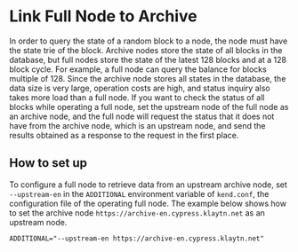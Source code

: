 # Link Full Node to Archive

In order to query the state of a random block to a node, the node must have the state trie of the block. Archive nodes store the state of all blocks in the database, but full nodes store the state of the latest 128 blocks and at a 128 block cycle. For example, a full node can query the balance for blocks multiple of 128.
Since the archive node stores all states in the database, the data size is very large, operation costs are high, and status inquiry also takes more load than a full node.
If you want to check the status of all blocks while operating a full node, set the upstream node of the full node as an archive node, and the full node will request the status that it does not have from the archive node, which is an upstream node, and send the results obtained as a response to the request in the first place.

## How to set up
To configure a full node to retrieve data from an upstream archive node, set `--upstream-en` in the `ADDITIONAL` environment variable of `kend.conf`, the configuration file of the operating full node. The example below shows how to set the archive node `https://archive-en.cypress.klaytn.net` as an upstream node.
```
ADDITIONAL="--upstream-en https://archive-en.cypress.klaytn.net"
```
